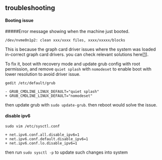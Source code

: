 ## troubleshooting ##

#### Booting issue

#####Error message showing when the machine just booted.
```
/dev/nvme0n1p2: clean xxx/xxxx files, xxxx/xxxxx/blocks
```

This is because the graph card driver issues where the system was loaded in-correct graph card drivers. you can check relevant solutions here[[1](https://askubuntu.com/questions/1277842/ubuntu-20-04-stuck-at-dev-nvme0n1p5-clean-xxx-xxx-files-xxx-xxx-blocks-duri)].

To fix it, boot with recovery mode and update grub config with root permission, and remove `quiet splash` with `nomodeset` to enable boot with lower resolution to avoid driver issue.

```
gedit /etc/default/grub

- GRUB_CMDLINE_LINUX_DEFAULT="quiet splash"
+ GRUB_CMDLINE_LINUX_DEFAULT="nomodeset"

```

then update grub with `sudo update-grub`. then reboot would solve the issue.


#### disable ipv6

```
sudo vim /etc/sysctl.conf

+ net.ipv6.conf.all.disable_ipv6=1
+ net.ipv6.conf.default.disable_ipv6=1
+ net.ipv6.conf.lo.disable_ipv6=1

```
then run `sudo sysctl -p` to update such changes into system
